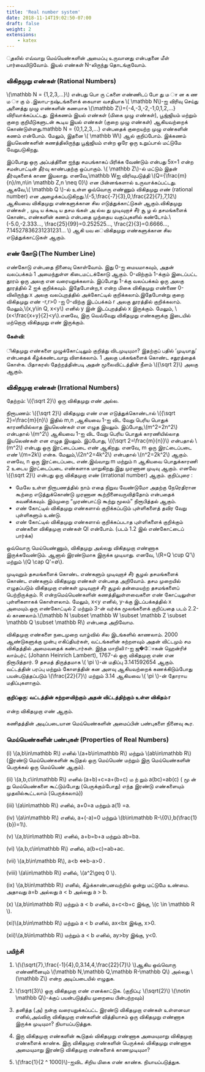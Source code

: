 ```yaml
---
title: 'Real number system'
date: 2018-11-14T19:02:50-07:00
draft: false
weight: 2
extensions:
    - katex
---
```


ுதலில் எவ்வாறு மெய்யெண்களின் அமைப்பு உருவானது என்பதனை மீள் பார்வையிடுவோம். 
இயல் எண்கள் N-லிருந்து தொடங்குவோம். 

### விகிதமுறு எண்கள் (Rational Numbers)
\\(\mathbb N = {1,2,3,...}\\) என்பது பொ ரு ட்களை எண்ணிடப் போ து ம ா ன க ண ம ா கு ம் .இலாப-நஷ்டங்களைக் கையாள வசதியாக \\( \mathbb N\\)-ஐ விரிவு செய்து அனைத்து முழு
 எண்களின் கணமாக \\(\mathbb Z\\)={-4,-3,-2,-1,0,1,2,...} விரிவாக்கப்பட்டது. இக்கணம் இயல் எண்கள் (மிகை முழு எண்கள்), பூஜ்ஜியம் மற்றும் குறை குறியீடுகளுடன் கூடிய இயல் எண்கள் (குறை முழு எண்கள்) ஆகியவற்றைக் கொண்டுள்ளது.mathbb N = {0,1,2,3,...} என்பதைக் குறையற்ற முழு எண்களின் கணம் என்போம். மேலும், இதனை \\( \mathbb W\\) ஆல் குறிப்போம். இக்கணம் இயலெண்களின் கணத்திலிருந்து பூஜ்ஜியம் என்ற ஓரே ஒரு உறுப்பால் மட்டுமே வேறுபடுகிறது.

இப்போது ஒரு அப்பத்தினை ஐந்து சமபங்காகப் பிரிக்க வேண்டும் என்பது 5x=1 என்ற சமன்பாட்டின் தீர்வு காண்பதற்கு ஒப்பாகும். \\( \mathbb Z\\)-ல் மட்டும் இதன்
தீர்வுகளைக் காண இயலாது. எனவே,\mathbb Wஐ விரிவுபடுத்தி \\(Q={\frac{m}{n}/m,n\in \mathbb Z,n \neq 0}\\) என பின்னங்களால் உருவாக்கப்பட்டது.
ஆகவே,\\( \mathbb Q \\)-ல் உள்ள ஒவ்வொரு எண்ணும் விகிதமுறு எண் (rational number) என அழைக்கப்படுகிறது.\\(-5,\frac{-7}{3},0,\frac{22}{7},7,12\\) ஆகியவை
விகிதமுறு எண்களுக்கான சில எடுத்துக்காட்டுகள் ஆகும்.விகிதமுறு எண்கள் , முடி ய க்கூடி ய தசம ங்கள் அ ல்ல து முடிவுறாச் சீர் சூ ழ ல் தசமங்களைக்
கொண்ட எண்களின் கணம் என்பதை முந்தைய வகுப்புகளில் கண்டோம்.\\(-5.0,-2.333..., \frac{25}{99}=0.252525..., \frac{2}{3}=0.6666..., 7.14527836231231231... \\) 
ஆகி யவ ைவிகிதமுறு எண்களுக்கான சில எடுத்துக்காட்டுகள் ஆகும்.

### எண் கோடு (The Number Line)
எண்கோடு என்பதை நினைவு கொள்வோம். இது 0-ஐ மையமாகவும், அதன் வலப்பக்கம் 1 அமைந்துள்ள கிடைமட்டக்கோடு ஆகும். 0-விற்கும் 1-க்கும் இடைப்பட்ட தூரம்
 ஒரு அலகு என வரையறுக்கலாம். இப்போது 1-க்கு வலப்பக்கம் ஒரு அலகு தூரத்தில் 2 ஐக் குறிக்கவும். இதேபோன்ற,x என்ற மிகை விகிதமுறு எண்ணை 0-விலிருந்து x
அலகு வலப்புறத்தில் அக்கோட்டில் குறிக்கலாம்.இதேபோன்று குறை விகிதமுறு எண் -r,r>0 -ஐ 0-விற்கு இடப்பக்கம் r அலகு தூரத்தில் குறிக்கலாம். மேலும்,\\(x,y\in Q, x<y\\)
 எனில் y இன் இடப்புறத்தில் x இருக்கும். மேலும், \\(x<\frac{x+y}{2}<y\\).எனவே, இரு வெவ்வேறு விகிதமுறு எண்களுக்கு இடையில் மற்றொரு விகிதமுறு எண் இருக்கும். 

#### கேள்வி:
ிகிதமுறு எண்களை முழுக்கோட்டிலும் குறித்து விடமுடியுமா? இதற்குப் பதில் ‘முடியாது’ என்பதைக் கீழ்க்கண்டவாறு விளக்கலாம். 1 அலகு பக்கங்களைக் கொண்ட சதுரத்தைக் கொள்க.
 பிதாகரஸ் தேற்றத்தின்படி அதன் மூலைவிட்டத்தின் நீளம் \\({\sqrt 2}\\) அலகு ஆகும்.

### விகிதமுறா எண்கள் (Irrational Numbers)
தேற்றம்: \\({\sqrt 2}\\) ஒரு விகிதமுறு எண் அல்ல.

நிரூபணம்: \\({\sqrt 2}\\) விகிதமுறு எண் என எடுத்துக்கொண்டால் \\({\sqrt 2}=\frac{m}{n}\\) இதில் m,n ,ஆகியவை 1-ஐ விட வேறு பெரிய பொதுக் காரணியில்லாத இயலெண்கள்
 என எழுத இயலும். இப்போது,\\(m^2=2n^2\\) என்பதால் \\(m^2\\) ஆகியவை 1-ஐ விட வேறு பெரிய பொதுக் காரணியில்லாத இயலெண்கள் என எழுத இயலும். இப்போது, 
 \\({\sqrt 2=\frac{m}{n}}\\) என்பதால் \\(m^2\\) என்பது ஒரு இரட்டைப்படை எண் ஆகிறது. எனவே, m ஒரு இரட்டைப்படை எண் \\(m=2k\\) என்க. மேலும்,\\(2n^2=4k^2\\) என்பதால் \\(n^2=2k^2\\) ஆகும். எனவே, n ஒரு இரட்டைப்படை எண்.இவ்வாறு m மற்றும் n ஆகியவை பொதுக்காரணி 2 உடைய இரட்டைப்படை எண்களாக மாறுகிறது.இது முரணான முடிவு ஆகும்.
  எனவே \\({\sqrt 2}\\) என்பது ஒரு விகிதமுறா எண் (irrational number) ஆகும்.
குறிப்புரை :
* மேலே உள்ள நிரூபணத்தில் நாம் எதை நிறுவ வேண்டுமோ அதற்கு நேரெதிரான கூற்றை எடுத்துக்கொண்டு முரணான கூற்றினைவருவித்தோம் என்பதைக் கவனிக்கவும். இம்முறை
  “முரண்பாட்டு கூற்று மூலம்” நிரூபித்தல் ஆகும்.
* எண் கோட்டில் விகிதமுறு எண்களால் குறிக்கப்படும் புள்ளிகளைத் தவிர வேறு புள்ளிகளும் உண்டு.
* எண் கோட்டில் விகிதமுறு எண்களால் குறிக்கப்படாத புள்ளிகளைக் குறிக்கும் எண்களை விகிதமுறா எண்கள் Ql என்போம். (படம் 1.2 இல் எண்கோட்டைப் பார்க்க)

ஒவ்வொரு மெய்யெண்ணும், விகிதமுறு அல்லது விகிதமுறா எண்ணாக இருக்கவேண்டும். ஆனால் இரண்டுமாக இருக்க முடியாது. எனவே, \\(R=Q \cup Q'\\) மற்றும் \\(Q \cap Q'=∅\\).

முடிவுறும் தசமங்களைக் கொண்ட எண்களும் முடிவுறாச் சீர் சூழல் தசமங்களைக் கொண்ட எண்களும் விகிதமுறு எண்கள் என்பதை அறிவோம். தசம முறையில் எழுதப்படும் விகிதமுறா
 எண்கள் முடிவுறாச் சீர் சூழல் தன்மையற்ற தசமங்களைப் பெற்றிருக்கும். R என்றமெய்யெண்களின் கணத்திலுள்ளவைகளை எண் கோட்டிலுள்ள புள்ளிகளாகக் கொள்ளலாம். மேலும், x<y
எனில், y-க்கு இடப்பக்கத்தில் x அமையும்.ஒரு எண்கோட்டில் 2 மற்றும் 3-ன் வர்க்க மூலங்களைக் குறிப்பதை படம் 2.2-ல் காணலாம்.\\(\mathbb N \subset \mathbb W \subset \mathbb Z \subset \mathbb Q \subset \mathbb R\\) என்பதை அறிவோம.

விகிதமுறா எண்களை நடைமுறை வாழ்வில் சில இடங்களில் காணலாம். 2000 ஆண்டுகளுக்கு முன்பு எகிப்தியர்கள், வட்டங்களின் சுற்றளவும் அதன் விட்டமும் சம விகிதத்தில் அமைவதைக்
கண்டார்கள். இந்த மாறிலி r-ஐ ஜ�ோகன் ஹென்ரிச் லாம்பர்ட் (Johann Heinrich Lambert), 1767-ல் ஒரு விகிதமுறா எண் என நிரூபித்தார். 9 தசமத் திருத்தமாக \\( \pi \\)-ன் மதிப்பு 
3.141592654 ஆகும். வட்டத்தின் பரப்பு மற்றும் கோளத்தின் கன அளவு ஆகியவற்றைக் கணக்கிடும்போது பயன்படுத்தப்படும் \\(\frac{22}{7}\\) மற்றும் 3.14 ஆகியவை \\( \pi \\)-ன் தோராய மதிப்புகளாகும்.

#### குறிப்ஒரு: வட்டத்தின் சுற்றளவிற்கும் அதன் விட்டத்திற்கும் உள்ள விகிதம் r
என்ற விகிதமுறா எண் ஆகும்.

கணிதத்தின் அடிப்படையான மெய்யெண்களின் அமைப்பின் பண்புகளை நினைவு கூர.

### மெய்யெண்களின் பண்புகள் (Properties of Real Numbers)

(i) \\(a,b\in\mathbb R\\) எனில் \\(a+b\in\mathbb R\\) மற்றும் \\(ab\in\mathbb R\\) (இரண்டு மெய்யெண்களின் கூடுதல் ஒரு மெய்யெண் மற்றும் இரு மெய்யெண்களின் பெருக்கல் ஒரு    மெய்யெண் ஆகும்).

(ii) \\(a,b,c\in\mathbb R\\) எனில் (a+b)+c=a+(b+c) ம ற் றும் a(bc)=ab(c) ( மூ ன் று மெய்யெண்களை கூட்டும்போது (பெருக்கும்போது) எந்த இரண்டு எண்களையும் முதலில்கூட்டலாம் (பெருக்கலாம்))

(iii) \\(a\in\mathbb R\\) எனில், a+0=a மற்றும் a(1) =a.

(iv) \\(a\in\mathbb R\\) எனில், a+(-a)=0 மற்றும் \\(b\in\mathbb R-\\{0\\},b(\frac{1}{b})=1\\).

(v) \\(a,b\in\mathbb R\\) எனில், a+b=b+a மற்றும் ab=ba.

(vi) \\(a,b,c\in\mathbb R\\) எனில், a(b+c)=ab+ac.

(vii) \\(a,b\in\mathbb R\\), a<b <=>b-a>0 .

(viii) \\(a\in\mathbb R\\) எனில், \\(a^2\geq 0 \\).

(ix) \\(a,b\in\mathbb R\\) எனில், கீழ்க்காண்பனவற்றில் ஒன்று மட்டுமே உண்மை. அதாவது a=b அல்லது
a < b அல்லது a > b.

(x) \\(a,b\in\mathbb R\\) மற்றும் a < b எனில், a+c<b+c இங்கு, \\(c \in \mathbb R \\). 

(xi)\\(a,b\in\mathbb R\\) மற்றும் a < b எனில், ax<bx இங்கு, x>0.

(xii)\\(a,b\in\mathbb R\\) மற்றும் a < b எனில், ay>by இங்கு, y<0.

### பயிற்சி 

 1. \\(\\{\sqrt{7},\frac{-1}{4},0,3.14,4,\frac{22}{7}\\} \\)ஆகிய ஒவ்வொரு எண்ணினையும் \\(\mathbb N,\mathbb Q,\mathbb R-\mathbb Q\\) அல்லது \\(\mathbb Z\\) என்ற அடிப்படையில் எழுதுக.

 2. \\(\sqrt{3}\\) ஒரு விகிதமுறா எண் எனக்காட்டுக. (குறிப்பு: \\(\sqrt{2}\\)  \\(\notin \mathbb Q\\)-க்குப் பயன்படுத்திய முறையை
பின்பற்றவும்)

3. தனித்த (அ) நன்கு வரையறுக்கப்பட்ட இரண்டு விகிதமுறா எண்கள் உள்ளனவா எனில்,அவ்விரு விகிதமுறா எண்களின் வித்தியாசம் ஒரு விகிதமுறு எண்ணாக இருக்க முடியுமா?
நியாயப்படுத்துக.

4. இரு விகிதமுறா எண்களின் கூடுதல் விகிதமுறு எண்ணாக அமையுமாறு விகிதமுறா எண்களைக் காண்க. இரு விகிதமுறா எண்களின் பெருக்கல் விகிதமுறு எண்ணாக அமையுமாறு இரண்டு
 விகிதமுறா எண்களைக் காணமுடியுமா?

5. \\(\frac{1}{2 ^ 1000}\\)-ஐவிட சிறிய மிகை எண் காண்க. நியாயப்படுத்துக.